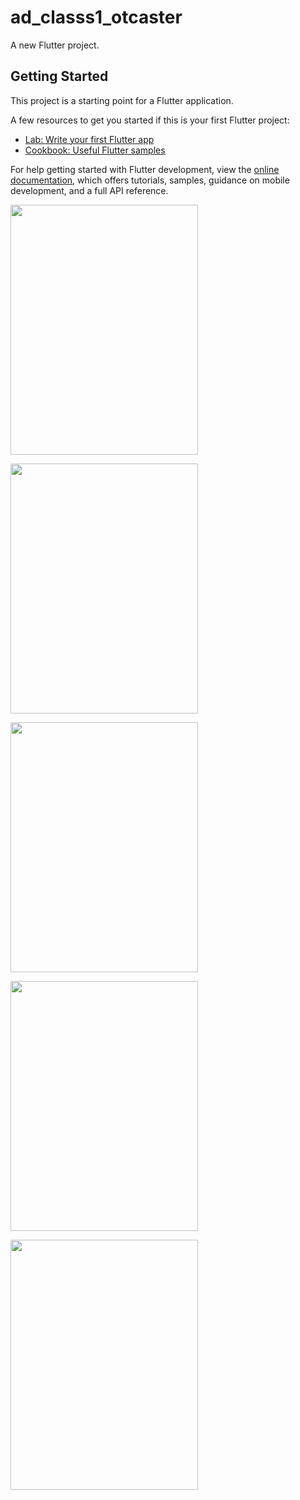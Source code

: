 # ad_classs1_otcaster

A new Flutter project.

## Getting Started

This project is a starting point for a Flutter application.

A few resources to get you started if this is your first Flutter project:

- [Lab: Write your first Flutter app](https://docs.flutter.dev/get-started/codelab)
- [Cookbook: Useful Flutter samples](https://docs.flutter.dev/cookbook)

For help getting started with Flutter development, view the
[online documentation](https://docs.flutter.dev/), which offers tutorials,
samples, guidance on mobile development, and a full API reference.


<p>
<img src = "https://user-images.githubusercontent.com/114207033/224909370-9cdac094-63e8-48cf-8f92-eb6a0493c25e.jpg"height="400px"width="300px">
</p>


<p>
<img src = "https://user-images.githubusercontent.com/114207033/224909511-c5018ee1-5c42-40b7-9622-f925f98d426d.jpg"height="400px"width="300px">
</p>

<p>
<img src = "https://user-images.githubusercontent.com/114207033/225920126-d77df0a5-8b35-4c0f-8075-16dca387b499.jpg"height="400px"width="300px">
</p>



<p>
<img src = "https://user-images.githubusercontent.com/114207033/225920293-475ea69b-2bf6-4306-b7b1-c8f1792f00dc.jpg"height="400px"width="300px">
</p>


<p>
<img src = "https://user-images.githubusercontent.com/114207033/225920395-c6615e1a-60de-424e-83d8-c66a700c6366.jpg"height="400px"width="300px">
</p>

